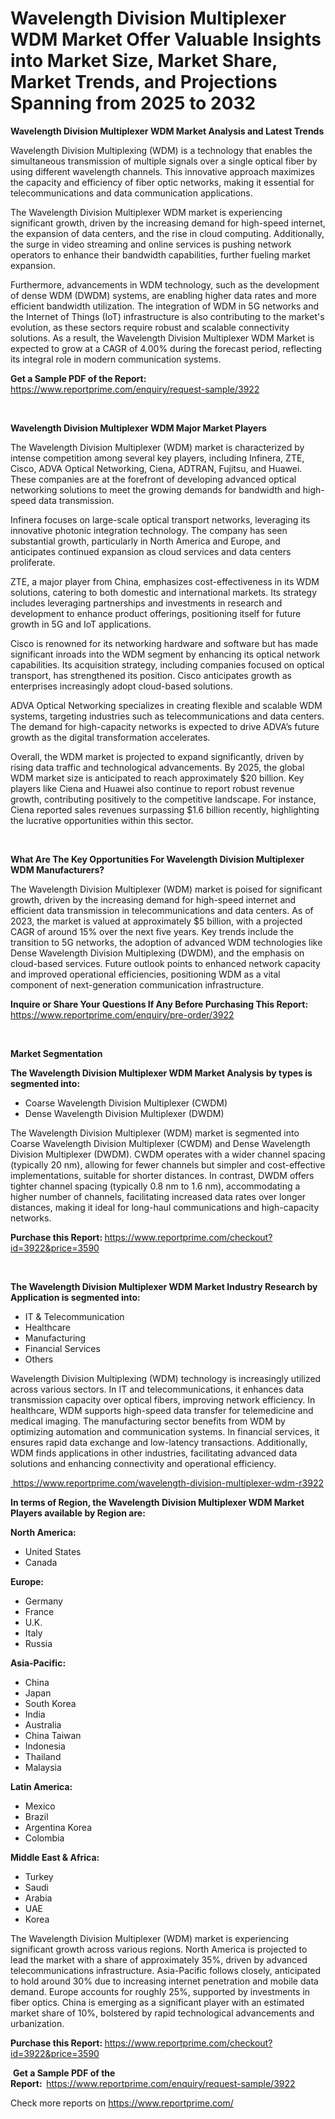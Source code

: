 <p><h1>Wavelength Division Multiplexer WDM Market Offer Valuable Insights into Market Size, Market Share, Market Trends, and Projections Spanning from 2025 to 2032</h1></p><p><strong>Wavelength Division Multiplexer WDM Market Analysis and Latest Trends</strong></p>
<p><p>Wavelength Division Multiplexing (WDM) is a technology that enables the simultaneous transmission of multiple signals over a single optical fiber by using different wavelength channels. This innovative approach maximizes the capacity and efficiency of fiber optic networks, making it essential for telecommunications and data communication applications. </p><p>The Wavelength Division Multiplexer WDM market is experiencing significant growth, driven by the increasing demand for high-speed internet, the expansion of data centers, and the rise in cloud computing. Additionally, the surge in video streaming and online services is pushing network operators to enhance their bandwidth capabilities, further fueling market expansion. </p><p>Furthermore, advancements in WDM technology, such as the development of dense WDM (DWDM) systems, are enabling higher data rates and more efficient bandwidth utilization. The integration of WDM in 5G networks and the Internet of Things (IoT) infrastructure is also contributing to the market's evolution, as these sectors require robust and scalable connectivity solutions. As a result, the Wavelength Division Multiplexer WDM Market is expected to grow at a CAGR of 4.00% during the forecast period, reflecting its integral role in modern communication systems.</p></p>
<p><strong>Get a Sample PDF of the Report:&nbsp;</strong> <a href="https://www.reportprime.com/enquiry/request-sample/3922?utm_campaign=3104&utm_medium=2&utm_source=Github&utm_content=ia&utm_term=18032025&utm_id=wavelength-division-multiplexer-wdm">https://www.reportprime.com/enquiry/request-sample/3922</a></p>
<p>&nbsp;</p>
<p><strong>Wavelength Division Multiplexer WDM Major Market Players</strong></p>
<p><p>The Wavelength Division Multiplexer (WDM) market is characterized by intense competition among several key players, including Infinera, ZTE, Cisco, ADVA Optical Networking, Ciena, ADTRAN, Fujitsu, and Huawei. These companies are at the forefront of developing advanced optical networking solutions to meet the growing demands for bandwidth and high-speed data transmission.</p><p>Infinera focuses on large-scale optical transport networks, leveraging its innovative photonic integration technology. The company has seen substantial growth, particularly in North America and Europe, and anticipates continued expansion as cloud services and data centers proliferate.</p><p>ZTE, a major player from China, emphasizes cost-effectiveness in its WDM solutions, catering to both domestic and international markets. Its strategy includes leveraging partnerships and investments in research and development to enhance product offerings, positioning itself for future growth in 5G and IoT applications.</p><p>Cisco is renowned for its networking hardware and software but has made significant inroads into the WDM segment by enhancing its optical network capabilities. Its acquisition strategy, including companies focused on optical transport, has strengthened its position. Cisco anticipates growth as enterprises increasingly adopt cloud-based solutions.</p><p>ADVA Optical Networking specializes in creating flexible and scalable WDM systems, targeting industries such as telecommunications and data centers. The demand for high-capacity networks is expected to drive ADVA’s future growth as the digital transformation accelerates.</p><p>Overall, the WDM market is projected to expand significantly, driven by rising data traffic and technological advancements. By 2025, the global WDM market size is anticipated to reach approximately $20 billion. Key players like Ciena and Huawei also continue to report robust revenue growth, contributing positively to the competitive landscape. For instance, Ciena reported sales revenues surpassing $1.6 billion recently, highlighting the lucrative opportunities within this sector.</p></p>
<p>&nbsp;</p>
<p><strong>What Are The Key Opportunities For Wavelength Division Multiplexer WDM Manufacturers?</strong></p>
<p><p>The Wavelength Division Multiplexer (WDM) market is poised for significant growth, driven by the increasing demand for high-speed internet and efficient data transmission in telecommunications and data centers. As of 2023, the market is valued at approximately $5 billion, with a projected CAGR of around 15% over the next five years. Key trends include the transition to 5G networks, the adoption of advanced WDM technologies like Dense Wavelength Division Multiplexing (DWDM), and the emphasis on cloud-based services. Future outlook points to enhanced network capacity and improved operational efficiencies, positioning WDM as a vital component of next-generation communication infrastructure.</p></p>
<p><strong>Inquire or Share Your Questions If Any Before Purchasing This Report:</strong> <a href="https://www.reportprime.com/enquiry/pre-order/3922?utm_campaign=3104&utm_medium=2&utm_source=Github&utm_content=ia&utm_term=18032025&utm_id=wavelength-division-multiplexer-wdm">https://www.reportprime.com/enquiry/pre-order/3922</a></p>
<p>&nbsp;</p>
<p><strong>Market Segmentation</strong></p>
<p><strong>The Wavelength Division Multiplexer WDM Market Analysis by types is segmented into:</strong></p>
<p><ul><li>Coarse Wavelength Division Multiplexer (CWDM)</li><li>Dense Wavelength Division Multiplexer (DWDM)</li></ul></p>
<p><p>The Wavelength Division Multiplexer (WDM) market is segmented into Coarse Wavelength Division Multiplexer (CWDM) and Dense Wavelength Division Multiplexer (DWDM). CWDM operates with a wider channel spacing (typically 20 nm), allowing for fewer channels but simpler and cost-effective implementations, suitable for shorter distances. In contrast, DWDM offers tighter channel spacing (typically 0.8 nm to 1.6 nm), accommodating a higher number of channels, facilitating increased data rates over longer distances, making it ideal for long-haul communications and high-capacity networks.</p></p>
<p><strong>Purchase this Report:&nbsp;</strong><a href="https://www.reportprime.com/checkout?id=3922&price=3590&utm_campaign=3104&utm_medium=2&utm_source=Github&utm_content=ia&utm_term=18032025&utm_id=wavelength-division-multiplexer-wdm">https://www.reportprime.com/checkout?id=3922&price=3590</a></p>
<p>&nbsp;</p>
<p><strong>The Wavelength Division Multiplexer WDM Market Industry Research by Application is segmented into:</strong></p>
<p><ul><li>IT & Telecommunication</li><li>Healthcare</li><li>Manufacturing</li><li>Financial Services</li><li>Others</li></ul></p>
<p><p>Wavelength Division Multiplexing (WDM) technology is increasingly utilized across various sectors. In IT and telecommunications, it enhances data transmission capacity over optical fibers, improving network efficiency. In healthcare, WDM supports high-speed data transfer for telemedicine and medical imaging. The manufacturing sector benefits from WDM by optimizing automation and communication systems. In financial services, it ensures rapid data exchange and low-latency transactions. Additionally, WDM finds applications in other industries, facilitating advanced data solutions and enhancing connectivity and operational efficiency.</p></p>
<p><a href="https://www.reportprime.com/wavelength-division-multiplexer-wdm-r3922?utm_campaign=3104&utm_medium=2&utm_source=Github&utm_content=ia&utm_term=18032025&utm_id=wavelength-division-multiplexer-wdm">&nbsp;https://www.reportprime.com/wavelength-division-multiplexer-wdm-r3922</a></p>
<p><strong>In terms of Region, the Wavelength Division Multiplexer WDM Market Players available by Region are:</strong></p>
<p>
    <p> <strong> North America: </strong>
        <ul>
            <li>United States</li>
            <li>Canada</li>
        </ul>
        </p> 
    <p> <strong> Europe: </strong>
        <ul>
            <li>Germany</li>
            <li>France</li>
            <li>U.K.</li>
            <li>Italy</li>
            <li>Russia</li>
        </ul>
        </p> 
    <p> <strong> Asia-Pacific: </strong>
        <ul>
            <li>China</li>
            <li>Japan</li>
            <li>South Korea</li>
            <li>India</li>
            <li>Australia</li>
            <li>China Taiwan</li>
            <li>Indonesia</li>
            <li>Thailand</li>
            <li>Malaysia</li>
        </ul>
        </p> 
    <p> <strong> Latin America: </strong>
        <ul>
            <li>Mexico</li>
            <li>Brazil</li>
            <li>Argentina Korea</li>
            <li>Colombia</li>
        </ul>
        </p> 
    <p> <strong> Middle East & Africa: </strong>
        <ul>
            <li>Turkey</li>
            <li>Saudi</li>
            <li>Arabia</li>
            <li>UAE</li>
            <li>Korea</li>
        </ul>
    </p>
    </p>
<p><p>The Wavelength Division Multiplexer (WDM) market is experiencing significant growth across various regions. North America is projected to lead the market with a share of approximately 35%, driven by advanced telecommunications infrastructure. Asia-Pacific follows closely, anticipated to hold around 30% due to increasing internet penetration and mobile data demand. Europe accounts for roughly 25%, supported by investments in fiber optics. China is emerging as a significant player with an estimated market share of 10%, bolstered by rapid technological advancements and urbanization.</p></p>
<p><strong>Purchase this Report: </strong><a href="https://www.reportprime.com/checkout?id=3922&price=3590&utm_campaign=3104&utm_medium=2&utm_source=Github&utm_content=ia&utm_term=18032025&utm_id=wavelength-division-multiplexer-wdm">https://www.reportprime.com/checkout?id=3922&price=3590</a></p>
<p>&nbsp;<strong>Get a Sample PDF of the Report:&nbsp;&nbsp;</strong><a href="https://www.reportprime.com/enquiry/request-sample/3922?utm_campaign=3104&utm_medium=2&utm_source=Github&utm_content=ia&utm_term=18032025&utm_id=wavelength-division-multiplexer-wdm">https://www.reportprime.com/enquiry/request-sample/3922</a></p>
<p><strong></strong></p>
<p>Check more reports on <a href="https://www.reportprime.com/?utm_campaign=3104&utm_medium=2&utm_source=Github&utm_content=ia&utm_term=18032025&utm_id=wavelength-division-multiplexer-wdm">https://www.reportprime.com/</a></p>
